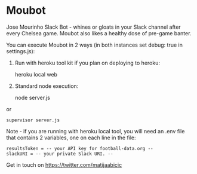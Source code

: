 # Moubot
Jose Mourinho Slack Bot - whines or gloats in your Slack channel after every
Chelsea game. Moubot also likes a healthy dose of pre-game banter.

You can execute Moubot in 2 ways (in both instances set debug: true in settings.js):

1) Run with heroku tool kit if you plan on deploying to heroku:

    heroku local web

2) Standard node execution:

    node server.js

or

    supervisor server.js

Note - if you are running with heroku local tool, you will need an .env file that contains 2 variables, one on each line in the file:

    resultsToken = -- your API key for football-data.org --
    slackURI = -- your private Slack URI. --


Get in touch on https://twitter.com/matijaabicic
